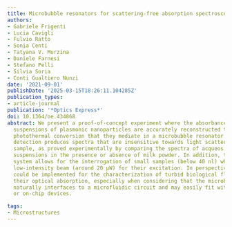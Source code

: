 ```yaml
---
title: Microbubble resonators for scattering-free absorption spectroscopy of nanoparticles
authors:
- Gabriele Frigenti
- Lucia Cavigli
- Fulvio Ratto
- Sonia Centi
- Tatyana V. Murzina
- Daniele Farnesi
- Stefano Pelli
- Silvia Soria
- Conti Gualtiero Nunzi
date: '2021-09-01'
publishDate: '2025-03-15T18:26:11.104285Z'
publication_types:
- article-journal
publication: '*Optics Express*'
doi: 10.1364/oe.434868
abstract: We present a proof-of-concept experiment where the absorbance spectra of
  suspensions of plasmonic nanoparticles are accurately reconstructed through the
  photothermal conversion that they mediate in a microbubble resonator. This thermal
  detection produces spectra that are insensitive towards light scattering in the
  sample, as proved experimentally by comparing the spectra of acqueos gold nanorods
  suspensions in the presence or absence of milk powder. In addition, the microbubble
  system allows for the interrogation of small samples (below 40 nl) while using a
  low-intensity beam (around 20 µW) for their excitation. In perspective, this system
  could be implemented for the characterization of turbid biological fluids through
  their optical absorption, especially when considering that the microbubble resonator
  naturally interfaces to a microfluidic circuit and may easily fit within portable
  or on-chip devices.

tags:
- Microstructures
---
```

